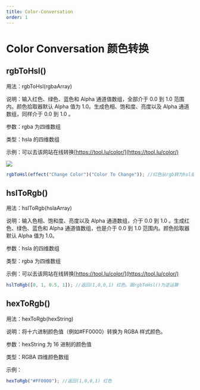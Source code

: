 ```yaml
---
title: Color-Conversation
order: 1
---
```


# Color Conversation 颜色转换

## rgbToHsl()

用法：rgbToHsl(rgbaArray)

说明：输入红色、绿色、蓝色和 Alpha 通道值数组，全部介于 0.0 到 1.0 范围内。颜色拾取器默认 Alpha 值为 1.0。生成色相、饱和度、亮度以及 Alpha 通道数组，同样介于 0.0 到 1.0 。

参数：rgba 为四维数组

类型：hsla 的四维数组

示例：可以去该网站在线转换[https://tool.lu/color/](https://tool.lu/color/)

![](https://mir.yuelili.com/user/AE/expression/exp-3-1.bmp)

```javascript
rgbToHsl(effect("Change Color")("Color To Change")); //红色从rgb转为hsl是从(1,0,0,1)变成(0,1,0.5,1)。剩下一个1代表Alpha，默认为100%。
```

## hslToRgb()

用法：hslToRgb(hslaArray)

说明：输入色相、饱和度、亮度以及 Alpha 通道数组，介于 0.0 到 1.0 。生成红色、绿色、蓝色和 Alpha 通道值数组，也是介于 0.0 到 1.0 范围内。颜色拾取器默认 Alpha 值为 1.0。

参数：hsla 的四维数组

类型：rgba 为四维数组

示例：可以去该网站在线转换[https://tool.lu/color/](https://tool.lu/color/)

```javascript
hslToRgb([0, 1, 0.5, 1]); //返回(1,0,0,1) 红色。跟rgbToHsl()为逆运算
```

## hexToRgb()

用法：hexToRgb(hexString)

说明：将十六进制颜色值（例如#FF0000）转换为 RGBA 样式颜色。

参数：hexString 为 16 进制的颜色值

类型：RGBA 四维颜色数组

示例：

```javascript
hexToRgb("#FF0000"); //返回(1,0,0,1) 红色
```
